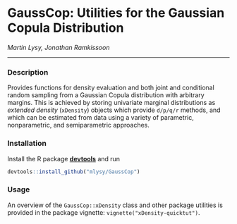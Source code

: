 # GaussCop: Utilities for the Gaussian Copula Distribution

*Martin Lysy, Jonathan Ramkissoon*

---

### Description

Provides functions for density evaluation and both joint and conditional random sampling from a Gaussian Copula distribution with arbitrary margins.  This is achieved by storing univariate marginal distributions as *extended density* (`xDensity`) objects which provide `d/p/q/r` methods, and which can be estimated from data using a variety of parametric, nonparametric, and semiparametric approaches.

### Installation

Install the R package [**devtools**](https://CRAN.R-project.org/package=devtools) and run
```r
devtools::install_github("mlysy/GaussCop")
```

### Usage

An overview of the `GaussCop::xDensity` class and other package utilities is provided in the package vignette: `vignette("xDensity-quicktut")`.
